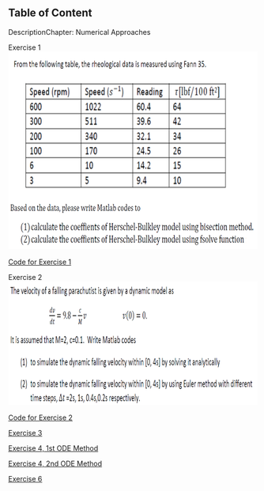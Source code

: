## Table of Content

DescriptionChapter: Numerical Approaches

Exercise 1
<img src="Images/ex31.png" width="1000" height="400">

 [Code for Exercise 1](https://dansui.github.io/PET575/Chapter%203/Ex1.html)
 
Exercise 2
<img src="Images/ex32.png" width="1000" height="250">
 
 [Code for Exercise 2](https://dansui.github.io/PET575/Chapter%203/Ex2.html)
 
 [Exercise 3](https://dansui.github.io/PET575/Chapter%203/Ex3.html)

 [Exercise 4, 1st ODE Method](https://dansui.github.io/PET575/Chapter%203/Ex4_1.html)
 
 [Exercise 4, 2nd ODE Method](https://dansui.github.io/PET575/Chapter%203/Ex4_2.html)
 
 [Exercise 6](https://dansui.github.io/PET575/Chapter%203/Ex6.html)
